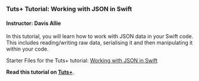 ### Tuts+ Tutorial: Working with JSON in Swift

#### Instructor: Davis Allie

In this tutorial, you will learn how to work with JSON data in your Swift code. This includes reading/writing raw data, serialising it and then manipulating it within your code.

Starter Files for the Tuts+ tutorial: [Working with JSON in Swift](http://code.tutsplus.com/tutorials/working-with-json-in-swift--cms-25335)

**Read this tutorial on [Tuts+](https://code.tutsplus.com)**.
